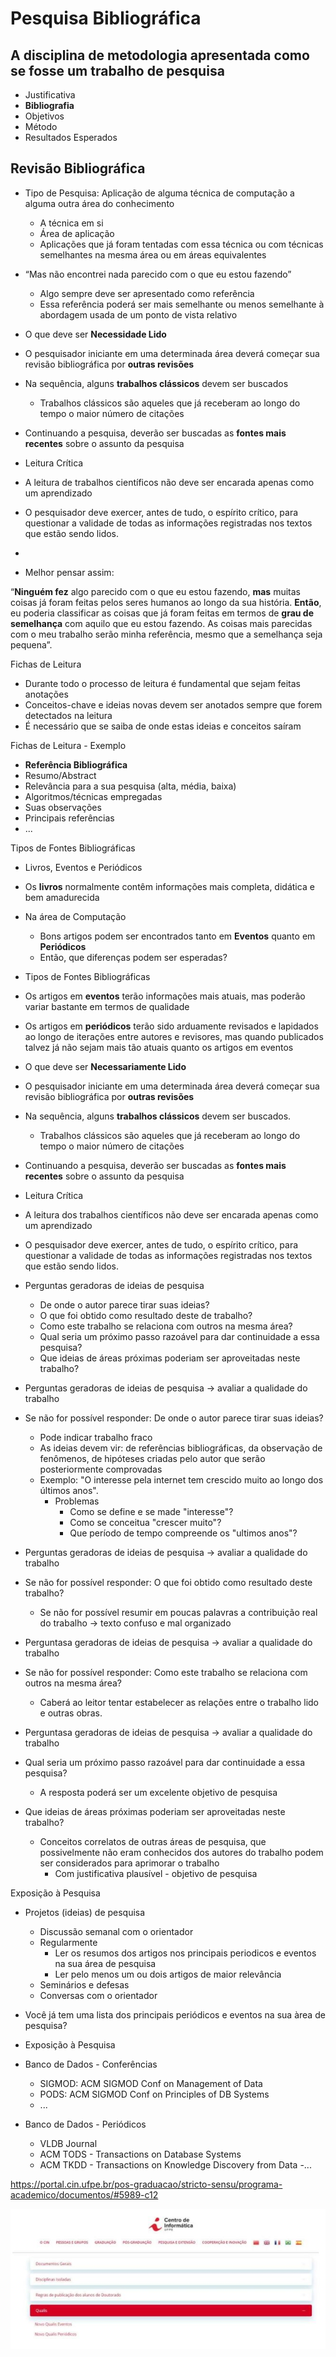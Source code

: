 # Pesquisa Bibliográfica

## A disciplina de metodologia apresentada como se fosse um trabalho de pesquisa

- Justificativa
- **Bibliografia**
- Objetivos
- Método
- Resultados Esperados

## Revisão Bibliográfica

- Tipo de Pesquisa: Aplicação de alguma técnica de computação a alguma outra área do conhecimento
  - A técnica em si 
  - Área de aplicação
  - Aplicações que já foram tentadas com essa técnica ou com
técnicas semelhantes na mesma área ou em áreas equivalentes

- “Mas não encontrei nada parecido com o que eu estou fazendo”
  - Algo sempre deve ser apresentado como referência
  - Essa referência poderá ser mais semelhante ou menos semelhante à abordagem usada de um ponto de vista relativo

 - O que deve ser **Necessidade Lido**
 - O pesquisador iniciante em uma determinada área deverá começar sua revisão bibliográfica por **outras revisões**
 - Na sequência, alguns **trabalhos clássicos** devem ser buscados
   - Trabalhos clássicos são aqueles que já receberam ao longo do tempo o maior número de citações
  - Continuando a pesquisa, deverão ser buscadas as **fontes mais recentes** sobre o assunto da pesquisa

  - Leitura Crítica
  - A leitura de trabalhos científicos não deve ser encarada apenas como um aprendizado
  - O pesquisador deve exercer, antes de tudo, o espírito crítico, para questionar a validade de todas as informações registradas nos textos que estão sendo lidos.

  - 

- Melhor pensar assim:

“**Ninguém fez** algo parecido com o que eu estou fazendo, **mas** muitas coisas já foram feitas pelos seres humanos ao longo da sua história. **Então**, eu poderia classificar as coisas que já foram feitas em termos de **grau de semelhança** com aquilo que eu estou fazendo. As coisas mais parecidas com o meu trabalho serão minha referência, mesmo que a semelhança seja pequena”.

Fichas de Leitura

- Durante todo o processo de leitura é fundamental que sejam feitas anotações
- Conceitos-chave e ideias novas devem ser anotados sempre que forem detectados na leitura
- É necessário que se saiba de onde estas ideias e conceitos saíram

Fichas de Leitura - Exemplo

- **Referência Bibliográfica**
- Resumo/Abstract
- Relevância para a sua pesquisa (alta, média, baixa)
- Algoritmos/técnicas empregadas
- Suas observações
- Principais referências
- ...

Tipos de Fontes Bibliográficas
- Livros, Eventos e Periódicos
- Os **livros** normalmente contêm informações mais completa, didática e bem amadurecida
- Na área de Computação
  - Bons artigos podem ser encontrados tanto em **Eventos** quanto em **Periódicos**
  - Então, que diferenças podem ser esperadas?
 
- Tipos de Fontes Bibliográficas
- Os artigos em **eventos** terão informações mais atuais, mas poderão variar bastante em termos de qualidade
- Os artigos em **periódicos** terão sido arduamente revisados e lapidados ao longo de iterações entre autores e revisores, mas quando publicados talvez já não sejam mais tão atuais quanto os artigos em eventos

- O que deve ser **Necessariamente Lido**
- O pesquisador iniciante em uma determinada área deverá começar sua revisão bibliográfica por **outras revisões**
- Na sequência, alguns **trabalhos clássicos** devem ser buscados.
  - Trabalhos clássicos são aqueles que já receberam ao longo do tempo o maior número de citações
- Continuando a pesquisa, deverão ser buscadas as **fontes mais recentes** sobre o assunto da pesquisa


- Leitura Crítica
- A leitura dos trabalhos científicos não deve ser encarada apenas como um aprendizado
- O pesquisador deve exercer, antes de tudo, o espírito crítico, para questionar a validade de todas as informações registradas nos textos que estão sendo lidos.

- Perguntas geradoras de ideias de pesquisa
  - De onde o autor parece tirar suas ideias?
  - O que foi obtido como resultado deste de trabalho?
  - Como este trabalho se relaciona com outros na mesma área?
  - Qual seria um próximo passo razoável para dar continuidade a essa pesquisa?
  - Que ideias de áreas próximas poderiam ser aproveitadas neste trabalho?
 
- Perguntas geradoras de ideias de pesquisa -> avaliar a qualidade do trabalho
- Se não for possível responder: De onde o autor parece tirar suas ideias?
  - Pode indicar trabalho fraco
  - As ideias devem vir: de referências bibliográficas, da observação de fenômenos, de hipóteses criadas pelo autor que serão posteriormente comprovadas
  - Exemplo: "O interesse pela internet tem crescido muito ao longo dos últimos anos".
    - Problemas
      - Como se define e se made "interesse"?
      - Como se conceitua "crescer muito"?
      - Que período de tempo compreende os "ultimos anos"?
 
- Perguntas geradoras de ideias de pesquisa -> avaliar a qualidade do trabalho
- Se não for possível responder: O que foi obtido como resultado deste trabalho?
  - Se não for possível resumir em poucas palavras a contribuição real do trabalho -> texto confuso e mal organizado
    
- Perguntasa geradoras de ideias de pesquisa -> avaliar a qualidade do trabalho
- Se não for possível responder: Como este trabalho se relaciona com outros na mesma área?
  - Caberá ao leitor tentar estabelecer as relações entre o trabalho lido e outras obras.
 
- Perguntasa geradoras de ideias de pesquisa -> avaliar a qualidade do trabalho
- Qual seria um próximo passo razoável para dar continuidade a essa pesquisa?
  - A resposta poderá ser um excelente objetivo de pesquisa
- Que ideias de áreas próximas poderiam ser aproveitadas neste trabalho?
  - Conceitos correlatos de outras áreas de pesquisa, que possivelmente não eram conhecidos dos autores do trabalho podem ser considerados para aprimorar o trabalho
    - Com justificativa plausível - objetivo de pesquisa
   
Exposição à Pesquisa
- Projetos (ideias) de pesquisa
  - Discussão semanal com o orientador
  - Regularmente
    - Ler os resumos dos artigos nos principais periodicos e eventos na sua área de pesquisa
    - Ler pelo menos um ou dois artigos de maior relevância
  - Seminários e defesas
  - Conversas com o orientador
 
- Você já tem uma lista dos principais periódicos e eventos na sua àrea de pesquisa?

- Exposição à Pesquisa
- Banco de Dados - Conferências
  - SIGMOD: ACM SIGMOD Conf on Management of Data
  - PODS: ACM SIGMOD Conf on Principles of DB Systems
  - ...
 
- Banco de Dados - Periódicos
  - VLDB Journal
  - ACM TODS - Transactions on Database Systems
  - ACM TKDD - Transactions on Knowledge Discovery from Data 
-...


https://portal.cin.ufpe.br/pos-graduacao/stricto-sensu/programa-academico/documentos/#5989-c12

<img src=".assets/07.JPG">

